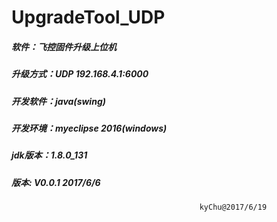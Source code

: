# UpgradeTool_UDP
##### 软件：飞控固件升级上位机
##### 升级方式：UDP 192.168.4.1:6000
##### 开发软件：java(swing)
##### 开发环境：myeclipse 2016(windows)
##### jdk版本：1.8.0_131
##### 版本: V0.0.1    2017/6/6
                                              kyChu@2017/6/19
